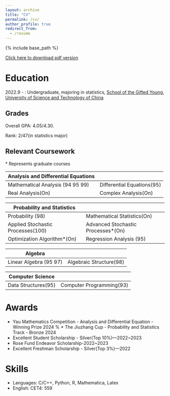 ```yaml
---
layout: archive
title: "CV"
permalink: /cv/
author_profile: true
redirect_from:
  - /resume
---
```


{% include base_path %}

[Click here to download pdf version](../assets/Curriculum_Vitae.pdf)

Education
======
2022.9 - : Undergraduate, majoring in statistics, [School of the Gifted Young](https://en.scgy.ustc.edu.cn/), [University of Science and Technology of China](https://en.ustc.edu.cn/)

## Grades

Overall GPA: 4.05/4.30.

Rank: 2/47(in statistics major)

## Relevant Coursework
\* Represents graduate courses

|Analysis and Differential Equations||
|------------ | ----------- |
| Mathematical Analysis (94 95 99)| Differential Equations(95)| 
| Real Analysis(On) | Complex Analysis(On)      |

|Probability and Statistics||
|------------ | ----------- |
| Probability (98)| Mathematical Statistics(On)| 
| Applied Stochastic Processes(100) | Advanced Stochastic Processes*(On)    |
|Optimization Algorithm*(On)|Regression Analysis (95)|

|Algebra||
|------------ | ----------- |
| Linear Algebra (95 97)| Algebraic Structure(98)| 

|Computer Science||
|------------ | ----------- |
| Data Structures(95)| Computer Programming(93)| 

# Awards
* Yau Mathematics Competition - Analysis and Differential Equation - Winning Prize 2024
% * The Jiuzhang Cup - Probability and Statistics Track - Bronze 2024
* Excellent Student Scholarship - Silver(Top 10\%)—2022~2023
* Rose Fund Endeavor Scholarship-2022~2023
* Excellent Freshman Scholarship - Silver(Top 3\%)—2022

  
# Skills
* Languages: C/C++, Python,   R, Mathematica, Latex
* English: CET4: 559
  <!--    Libraries: pandas, NumPy, Matplotlib -->
 

